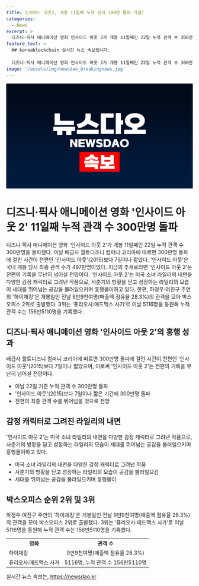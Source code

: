 ```yaml
---
title: 인사이드 아웃2, 개봉 11일째 누적 관객 300만 돌파 기념!
categories:
  - News
excerpt: >
  디즈니·픽사 애니메이션 영화 인사이드 아웃 2가 개봉 11일째인 22일 누적 관객 수 300만명을 돌파했다. 300만명 돌파에 걸린 시간이 전편 인사이드 아웃보다 7일이나 짧았으며, 전편의 최종 관객 수를 무난히 넘어서며 흥행 중이다. 이 작품은 미국 소녀 라일리의 내면을 다양한 감정 캐릭터로 그려내어 성장하는 이야기를 다루고 있어 세대를 뛰어넘는 공감을 불러일으키고 있다.
feature_text: >
  ## koreablockchain 실시간 뉴스 속보입니다.

  디즈니·픽사 애니메이션 영화 인사이드 아웃 2가 개봉 11일째인 22일 누적 관객 수 300만명을 돌파했다. 300만명 돌파에 걸린 시간이 전편 인사이드 아웃보다 7일이나 짧았으며, 전편의 최종 관객 수를 무난히 넘어서며 흥행 중이다. 이 작품은 미국 소녀 라일리의 내면을 다양한 감정 캐릭터로 그려내어 성장하는 이야기를 다루고 있어 세대를 뛰어넘는 공감을 불러일으키고 있다.
image: '/assets/img/newsdao_breakingnews.jpg'
---
```


<p><img src="/assets/img/newsdao_breakingnews.jpg" alt="koreablockchain 속보" /></p>

<h1 data-ke-size="size26">디즈니·픽사 애니메이션 영화 '인사이드 아웃 2' 11일째 누적 관객 수 300만명 돌파</h1>

<p data-ke-size="size16">디즈니·픽사 애니메이션 영화 '인사이드 아웃 2'가 개봉 11일째인 22일 누적 관객 수 300만명을 돌파했다. 이날 배급사 월트디즈니 컴퍼니 코리아에 따르면 300만명 돌파에 걸린 시간이 전편인 '인사이드 아웃'(2015)보다 7일이나 짧았다. '인사이드 아웃'은 국내 개봉 당시 최종 관객 수가 497만명이었다. 지금의 추세로라면 '인사이드 아웃 2'는 전편의 기록을 무난히 넘어설 전망이다. '인사이드 아웃 2'는 미국 소녀 라일리의 내면을 다양한 감정 캐릭터로 그려낸 작품으로, 사춘기의 방황을 딛고 성장하는 라일리의 모습이 세대를 뛰어넘는 공감을 불러일으키며 흥행몰이하고 있다. 한편, 하정우·여진구 주연의 '하이재킹'은 개봉일인 전날 9만9천여명(매출액 점유율 28.3%)의 관객을 모아 박스오피스 2위로 출발했다. 3위는 ‘퓨리오사:매드맥스 사가’로 이날 5116명을 동원해 누적 관객 수는 156만5110명을 기록했다.</p>

<h2 data-ke-size="size26">디즈니·픽사 애니메이션 영화 '인사이드 아웃 2'의 흥행 성과</h2>

<p data-ke-size="size16">배급사 월트디즈니 컴퍼니 코리아에 따르면 300만명 돌파에 걸린 시간이 전편인 '인사이드 아웃'(2015)보다 7일이나 짧았으며, 이로써 '인사이드 아웃 2'는 전편의 기록을 무난히 넘어설 전망이다. </p>

<ul>
<li>이날 22일 기준 누적 관객 수 300만명 돌파</li>
<li>'인사이드 아웃'(2015)보다 7일이나 짧은 기간에 300만명 돌파</li>
<li>전편의 최종 관객 수를 뛰어넘을 것으로 전망</li>
</ul>

<h2 data-ke-size="size26">감정 캐릭터로 그려진 라일리의 내면</h2>

<p data-ke-size="size16"> '인사이드 아웃 2'는 미국 소녀 라일리의 내면을 다양한 감정 캐릭터로 그려낸 작품으로, 사춘기의 방황을 딛고 성장하는 라일리의 모습이 세대를 뛰어넘는 공감을 불러일으키며 흥행몰이하고 있다. </p>

<ul>
<li>미국 소녀 라일리의 내면을 다양한 감정 캐릭터로 그려낸 작품</li>
<li>사춘기의 방황을 딛고 성장하는 라일리의 모습이 공감을 불러일으킴</li>
<li>세대를 뛰어넘는 공감을 불러일으키며 흥행몰이</li>
</ul>

<h2 data-ke-size="size26">박스오피스 순위 2위 및 3위</h2>

<p data-ke-size="size16">하정우·여진구 주연의 '하이재킹'은 개봉일인 전날 9만9천여명(매출액 점유율 28.3%)의 관객을 모아 박스오피스 2위로 출발했다. 3위는 ‘퓨리오사:매드맥스 사가’로 이날 5116명을 동원해 누적 관객 수는 156만5110명을 기록했다.</p>

<table>
  <tr>
    <td style="text-align: center; height: 17px;"><b>영화</b></td>
    <td style="text-align: center; height: 17px;"><b>관객 수</b></td>
  </tr>
  <tr>
    <td style="text-align: left; height: 17px;">하이재킹</td>
    <td style="text-align: center; height: 17px;">9만9천여명(매출액 점유율 28.3%)</td>
  </tr>
  <tr>
    <td style="text-align: left; height: 17px;">퓨리오사:매드맥스 사가</td>
    <td style="text-align: center; height: 17px;">5116명, 누적 관객 수 156만5110명</td>
  </tr>
</table>
실시간 뉴스 속보는, <a href="https://newsdao.kr" rel="dofollow">https://newsdao.kr</a>


